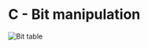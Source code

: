 <!DOCTYPE html>
<html>
	<body>
		<h1><strong> C - Bit manipulation </strong></h1>
		<img src title = "Bit table", src = "https://s3.amazonaws.com/intranet-projects-files/holbertonschool-low_level_programming/232/bitwise.PNG">
	</body>
</html>
